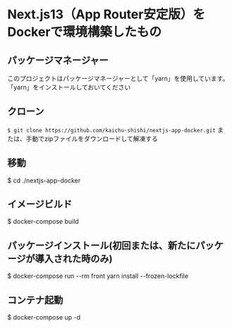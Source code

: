 # Next.js13（App Router安定版）をDockerで環境構築したもの

## パッケージマネージャー
このプロジェクトはパッケージマネージャーとして「yarn」を使用しています。「yarn」をインストールしておいてください

## クローン
`$ git clone https://github.com/kaichu-shishi/nextjs-app-docker.git`
または、手動でzipファイルをダウンロードして解凍する

## 移動
$ cd ./nextjs-app-docker

## イメージビルド
$ docker-compose build

## パッケージインストール(初回または、新たにパッケージが導入された時のみ)
$ docker-compose run --rm front yarn install --frozen-lockfile

## コンテナ起動
$ docker-compose up -d